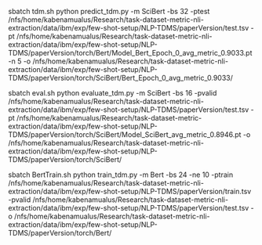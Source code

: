 sbatch tdm.sh python predict_tdm.py -m SciBert -bs 32 -ptest /nfs/home/kabenamualus/Research/task-dataset-metric-nli-extraction/data/ibm/exp/few-shot-setup/NLP-TDMS/paperVersion/test.tsv -pt /nfs/home/kabenamualus/Research/task-dataset-metric-nli-extraction/data/ibm/exp/few-shot-setup/NLP-TDMS/paperVersion/torch/Bert/Model_Bert_Epoch_0_avg_metric_0.9033.pt -n 5 -o /nfs/home/kabenamualus/Research/task-dataset-metric-nli-extraction/data/ibm/exp/few-shot-setup/NLP-TDMS/paperVersion/torch/SciBert/Bert_Epoch_0_avg_metric_0.9033/


sbatch eval.sh python evaluate_tdm.py -m SciBert -bs 16 -pvalid /nfs/home/kabenamualus/Research/task-dataset-metric-nli-extraction/data/ibm/exp/few-shot-setup/NLP-TDMS/paperVersion/test.tsv -pt /nfs/home/kabenamualus/Research/task-dataset-metric-extraction/data/ibm/exp/few-shot-setup/NLP-TDMS/paperVersion/torch/SciBert/Model_SciBert_avg_metric_0.8946.pt -o /nfs/home/kabenamualus/Research/task-dataset-metric-nli-extraction/data/ibm/exp/few-shot-setup/NLP-TDMS/paperVersion/torch/SciBert/

sbatch BertTrain.sh python train_tdm.py -m Bert -bs 24 -ne 10 -ptrain /nfs/home/kabenamualus/Research/task-dataset-metric-nli-extraction/data/ibm/exp/few-shot-setup/NLP-TDMS/paperVersion/train.tsv -pvalid /nfs/home/kabenamualus/Research/task-dataset-metric-nli-extraction/data/ibm/exp/few-shot-setup/NLP-TDMS/paperVersion/test.tsv -o /nfs/home/kabenamualus/Research/task-dataset-metric-nli-extraction/data/ibm/exp/few-shot-setup/NLP-TDMS/paperVersion/torch/Bert/
